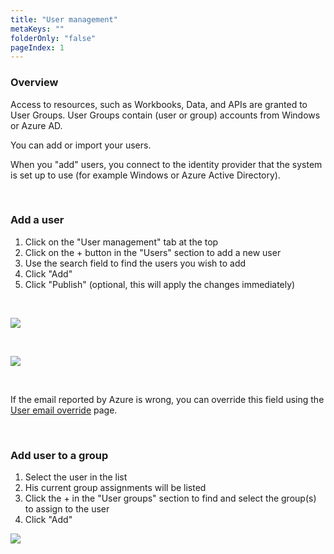 ```yaml
---
title: "User management"
metaKeys: ""
folderOnly: "false"
pageIndex: 1
---
```

### Overview

Access to resources, such as Workbooks, Data, and APIs are granted to User Groups. User Groups contain (user or group) accounts from Windows or Azure AD.

You can add or import your users.

When you "add" users, you connect to the identity provider that the system is set up to use (for example Windows or Azure Active Directory).

<br/>

### Add a user

1. Click on the "User management" tab at the top
2. Click on the + button in the "Users" section to add a new user
3. Use the search field to find the users you wish to add
4. Click "Add"
5. Click "Publish" (optional, this will apply the changes immediately)
<br/>

![](https://profitbasedocs.blob.core.windows.net/plannerimages/add_user.png)

<br/>

![](https://profitbasedocs.blob.core.windows.net/plannerimages/add_user2.png)

<br/>

If the email reported by Azure is wrong, you can override this field using the [User email override](user-email-override.md) page.

<br/>

### Add user to a group

1. Select the user in the list
2. His current group assignments will be listed
3. Click the + in the "User groups" section to find and select the group(s) to assign to the user
4. Click "Add"

![](https://profitbasedocs.blob.core.windows.net/plannerimages/add_user_group.png)


